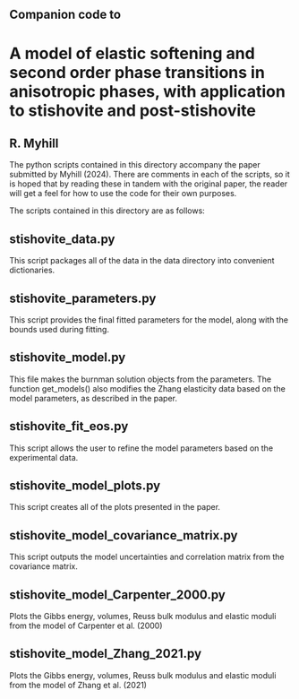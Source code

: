 ## Companion code to
# A model of elastic softening and second order phase transitions in anisotropic phases, with application to stishovite and post-stishovite
## R. Myhill

The python scripts contained in this directory accompany the paper
submitted by Myhill (2024).
There are comments in each of the scripts, so it is hoped that by reading
these in tandem with the original paper, the reader will get a feel
for how to use the code for their own purposes.

The scripts contained in this directory are as follows:

stishovite_data.py
------------------
This script packages all of the data in the data directory into convenient
dictionaries.

stishovite_parameters.py
------------------------
This script provides the final fitted parameters for the model,
along with the bounds used during fitting.

stishovite_model.py
-------------------
This file makes the burnman solution objects from the parameters.
The function get_models() also modifies the Zhang elasticity data
based on the model parameters, as described in the paper.

stishovite_fit_eos.py
---------------------
This script allows the user to refine the model parameters
based on the experimental data.

stishovite_model_plots.py
-------------------------
This script creates all of the plots presented in the paper.

stishovite_model_covariance_matrix.py
-------------------------------------
This script outputs the model uncertainties and correlation matrix
from the covariance matrix.

stishovite_model_Carpenter_2000.py
----------------------------------
Plots the Gibbs energy, volumes, Reuss bulk modulus and elastic moduli
from the model of Carpenter et al. (2000)

stishovite_model_Zhang_2021.py
------------------------------
Plots the Gibbs energy, volumes, Reuss bulk modulus and elastic moduli
from the model of Zhang et al. (2021)
